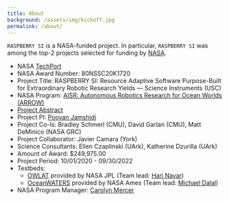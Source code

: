 ```yaml
---
title: About
background: /assets/img/kickoff.jpg
permalink: /about/
---
```



``RASPBERRY SI`` is a NASA-funded project. In particular, ``RASPBERRY SI`` was among the top-2 projects selected for funding by [NASA](https://nspires.nasaprs.com/external/viewrepositorydocument/cmdocumentid=773394/solicitationId=%7B6FD283AF-7FD6-7A9F-1546-0FBFD722B6C2%7D/viewSolicitationDocument=1/AISR19%20Abstracts.pdf).

* NASA [TechPort](https://techport.nasa.gov/view/96922)
* NASA Award Number: 80NSSC20K1720
* Project Title: RASPBERRY SI: Resource Adaptive Software Purpose-Built for Extraordinary Robotic Research Yields — Science Instruments (USC)
* NASA Program: [AISR: Autonomous Robotics Research for Ocean Worlds (ARROW)](https://nspires.nasaprs.com/external/solicitations/summary.do?solId=%7B6FD283AF-7FD6-7A9F-1546-0FBFD722B6C2%7D&path=&method=init)
* [Project Abstract](https://nspires.nasaprs.com/external/viewrepositorydocument/cmdocumentid=773394/solicitationId=%7B6FD283AF-7FD6-7A9F-1546-0FBFD722B6C2%7D/viewSolicitationDocument=1/AISR19%20Abstracts.pdf)
* Project PI: [Pooyan Jamshidi](https://pooyanjamshidi.github.io/)
* Project Co-Is: Bradley Schmerl (CMU), David Garlan (CMU), Matt DeMinico (NASA GRC)
* Project Collaborator: Javier Camara (York)
* Science Consultants: Ellen Czaplinski (UArk), Katherine Dzurilla (UArk)
* Amount of Award: $249,975.00
* Project Period: 10/01/2020 - 09/30/2022
* Testbeds: 
  * [OWLAT](https://www-robotics.jpl.nasa.gov/how-we-do-it/systems/ocean-world-lander-autonomy-testbed-owlat/) provided by NASA JPL (Team lead: [Hari Nayar](https://www-robotics.jpl.nasa.gov/who-we-are/people/hari_nayar/))
  * [OceanWATERS](https://github.com/nasa/ow_simulator) provided by NASA Ames  (Team lead: [Michael Dalal](https://www.linkedin.com/in/kmdalal/))
* NASA Program Manager: [Carolyn Mercer](https://science.nasa.gov/about-us/organization-and-leadership/carolyn-r-mercer)